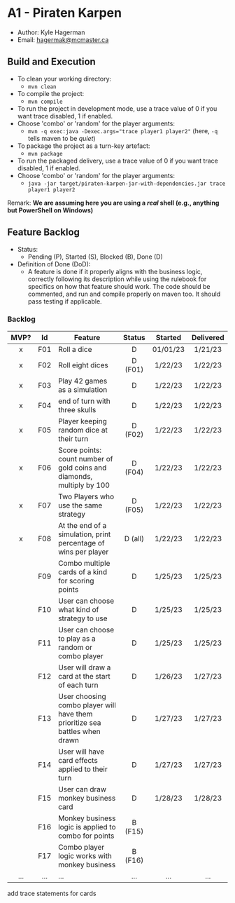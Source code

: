 # A1 - Piraten Karpen

  * Author: Kyle Hagerman
  * Email: hagermak@mcmaster.ca

## Build and Execution

  * To clean your working directory:
    * `mvn clean`
  * To compile the project:
    * `mvn compile`
  * To run the project in development mode, use a trace value of 0 if you want trace disabled, 1 if enabled.
  * Choose 'combo' or 'random' for the player arguments:
    * `mvn -q exec:java -Dexec.args="trace player1 player2"` (here, `-q` tells maven to be _quiet_)
  * To package the project as a turn-key artefact:
    * `mvn package`
  * To run the packaged delivery, use a trace value of 0 if you want trace disabled, 1 if enabled.
  * Choose 'combo' or 'random' for the player arguments:
    * `java -jar target/piraten-karpen-jar-with-dependencies.jar trace player1 player2` 


Remark: **We are assuming here you are using a _real_ shell (e.g., anything but PowerShell on Windows)**

## Feature Backlog

 * Status: 
   * Pending (P), Started (S), Blocked (B), Done (D)
 * Definition of Done (DoD):
   * A feature is done if it properly aligns with the business logic, correctly following its description while using the rulebook for specifics on how that feature should work. The code should be commented, and run and compile properly on maven too. It should pass testing if applicable. 

### Backlog 

| MVP? | Id  | Feature  | Status  |  Started  | Delivered |
| :-:  |:-:  |---       | :-:     | :-:       | :-:       |
| x   | F01 | Roll a dice |  D | 01/01/23 | 1/21/23 |
| x   | F02 | Roll eight dices  |  D (F01) | 1/22/23  | 1/22/23 |
| x   | F03 | Play 42 games as a simulation  | D | 1/22/23  | 1/22/23 |
| x   | F04 | end of turn with three skulls | D | 1/22/23 | 1/22/23 |
| x   | F05 | Player keeping random dice at their turn | D (F02) | 1/22/23 |  1/22/23 |
| x   | F06 | Score points: count number of gold coins and diamonds, multiply by 100 | D (F04) | 1/22/23 | 1/22/23 |
| x   | F07 | Two Players who use the same strategy | D (F05) | 1/22/23 | 1/22/23 |
| x   | F08 | At the end of a simulation, print percentage of wins per player | D (all) | 1/22/23 | 1/22/23 |
|     | F09 | Combo multiple cards of a kind for scoring points | D | 1/25/23 | 1/25/23 |
|     | F10 | User can choose what kind of strategy to use | D | 1/25/23 | 1/25/23 |
|     | F11 | User can choose to play as a random or combo player | D | 1/25/23 | 1/25/23 |
|     | F12 | User will draw a card at the start of each turn | D | 1/26/23 | 1/27/23 |
|     | F13 | User choosing combo player will have them prioritize sea battles when drawn | D | 1/27/23 | 1/27/23 |
|     | F14 | User will have card effects applied to their turn | D | 1/27/23 | 1/27/23 |
|     | F15 | User can draw monkey business card | D | 1/28/23 | 1/28/23 |
|     | F16 | Monkey business logic is applied to combo for points | B (F15) |  |  |
|     | F17 | Combo player logic works with monkey business | B (F16) |  |  |
| ... | ... | ... | ... | ... | ... |

add trace statements for cards
